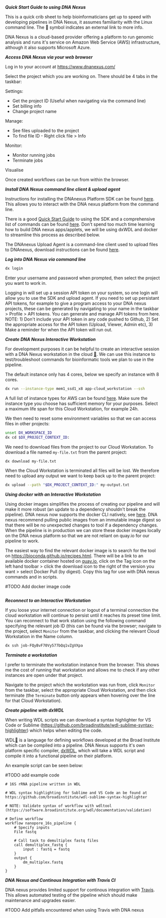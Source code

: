 ***Quick Start Guide to using DNA Nexus***

This is a quick crib sheet to help bioinformaticians get up to speed with developing pipelines in DNA Nexus, it assumes familiarity with the Linux command line. The :link: symbol indicates an external link to more info.

DNA Nexus is a cloud-based provider offering a platform to run genomic analysis and runs it's service on Amazon Web Service (AWS) infrastructure, although it also supports Microsoft Azure.   

***Access DNA Nexus via your web browser*** 

Log in to your account at https://www.dnanexus.com/

Select the project which you are working on.  There should be 4 tabs in the taskbar:

Settings: 
* Get the project ID (Useful when navigating via the command line)
* Set billing info
* Change project name

Manage:
* See files uploaded to the project
* To find file ID - Right click file > Info 

Monitor:
* Monitor running jobs
* Terminate jobs

Visualise

Once created workflows can be run from within the browser.

***Install DNA Nexus command line client & upload agent***

Instructions for installing the DNAnexus Platform SDK can be found [here](https://wiki.dnanexus.com/Downloads#DNAnexus-Platform-SDK).  This allows you to interact with the DNA nexus platform from the command line.

There is a good [Quick Start Guide](https://wiki.dnanexus.com/Command-Line-Client/Quickstart) to using the SDK and a comprehensive list of commands can be found [here](https://wiki.dnanexus.com/Command-Line-Client/Index-of-dx-Commands).  Don't spend too much time learning how to build DNA nexus apps/applets, we will be using dxWDL and docker to streamline this process as described below.

The DNAnexus Upload Agent is a command-line client used to upload files to DNAnexus, download instructions can be found [here](https://wiki.dnanexus.com/Upload-Agent).

***Log into DNA Nexus via command line***

```bash
dx login
```

Enter your username and password when prompted, then select the project you want to work in.

Logging in will set up a session API token on your system, so one login will allow you to use the SDK and upload agent.  If you need to set up persistant API tokens, for example to give a program access to your DNA nexus projects, these can be generated by navigating to your name in the taskbar > Profile > API tokens.  You can generate and manage API tokens from here.  NOTE: 1) Don't include your API token in any code pushed to Github, 2) Set the appropriate access for the API token (Upload, Viewer, Admin etc), 3) Make a reminder for when the API token will run out. 

***Create DNA Nexus Interactive Workstation***

For development purposes it can be helpful to create an interactive session with a DNA Nexus workstation in the cloud [:link:](https://wiki.dnanexus.com/developer-tutorials/cloud-workstations).  We can use this instance to test/troubleshoot commands for bioinformatic tools we plan to use in the pipeline. 

The default instance only has 4 cores, below we specify an instance with 8 cores.

```bash
dx run --instance-type mem1_ssd1_x8 app-cloud_workstation --ssh
```

A full list of instance types for AWS can be found [here](https://wiki.dnanexus.com/API-Specification-v1.0.0/Instance-Types#).  Make sure the instance type you choose has sufficient memory for your purposes.  Select a maximum life span for this Cloud Workstation, for example 24h. 

We then need to reset some environment variables so that we can access files in other projects:

```bash
unset DX_WORKSPACE_ID
dx cd $DX_PROJECT_CONTEXT_ID:
```

We need to download files from the project to our Cloud Workstation. To download a file named ```my-file.txt``` from the parent project:

```bash
dx download my-file.txt
```
When the Cloud Workstation is terminated all files will be lost.  We therefore need to upload any output we want to keep back up to the parent project:

```bash
dx upload --path "$DX_PROJECT_CONTEXT_ID:" my-output.txt
```

***Using docker with an Interactive Workstation***

Using docker images simplifies the process of creating our pipeline and will make it more robust (an update to a dependency shouldn't break the pipeline).  DNA nexus now supports the docker CLI natively, see [here](https://wiki.dnanexus.com/Developer-Tutorials/Using-Docker-Images).  DNA nexus recommend pulling public images from an immutable image digest so that there will be no unexpected changes to tool if a dependency changes.  When the pipeline is in production we can store these docker images locally on the DNA nexus platform so that we are not reliant on quay.io for our pipeline to work.

The easiest way to find the relevant docker image is to search for the tool on https://bioconda.github.io/recipes.html. There will be a link to an available docker container hosted on [quay.io](quay.io]), click on the Tag icon on the left hand toolbar > click the download icon to the right of the version you want > select Docker Pull (by digest).  Copy this tag for use with DNA nexus commands and in scripts.

#TODO Add docker image code

```bash

```

***Reconnect to an Interactive Workstation***

If you loose your internet connection or logout of a terminal connection the cloud workstation will continue to persist until it reaches its preset time limit.  You can reconnect to that work station using the following command specifying the relevant job ID (this can be found via the browser; navigate to the project, select ```Monitor``` from the taskbar, and  clicking the relevant Cloud Workstation in the Name column.

```bash
dx ssh job-FQyBvF70Vy577bQq1vZgVXpa
```

***Terminate a workstation***

I prefer to terminate the workstation instance from the browser.  This shows me the cost of running that workstation and allows me to check if any other instances are open under that project.

Navigate to the project which the workstation was run from, click ```Monitor``` from the taskbar, select the appropriate Cloud Workstation, and then click terminate (the ```Terminate``` button only appears when hovering over the line for that Cloud Workstation). 

***Create pipeline with dxWDL***

When writing WDL scripts we can download a syntax highlighter for VS Code or Sublime 
(https://github.com/broadinstitute/wdl-sublime-syntax-highlighter) which helps when editing the code.

WDL[:link:](https://software.broadinstitute.org/wdl/) is a language for defining workflows developed at the Broad Institute which can be compiled into a pipeline.  DNA Nexus supports it's own platform specific compiler, [dxWDL](https://github.com/dnanexus/dxWDL), which will take a WDL script and compile it into a functional pipeline on their platform.

An example script can be seen below:

#TODO add example code

```wdl
# 16S rRNA pipeline written in WDL

# WDL syntax highlighting for Sublime and VS Code an be found at https://github.com/broadinstitute/wdl-sublime-syntax-highlighter

# NOTE: Validate syntax of workflow with wdltool (https://software.broadinstitute.org/wdl/documentation/validation)

# Define workflow
workflow nanopore_16s_pipeline {
    # Specify inputs
    File fastq

    # Call task to demultiplex fastq files
    call demultiplex_fastq {
        input : fastq = fastq
    }
    output {
        dm_multiplex.fastq
    }
}
```

***DNA Nexus and Continous Integration with Travis CI***

DNA nexus provides limited support for continous integration with [Travis](https://gist.github.com/mlin/3ad81f01efa640a52813).  This allows automated testing of the pipeline which should make maintenance and upgrades easier.

#TODO Add pitfalls encountered when using Travis with DNA nexus



